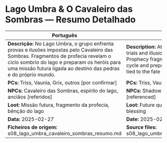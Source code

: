 # Lago Umbra & O Cavaleiro das Sombras — Resumo Detalhado

| Português | English |
|-----------|---------|
| **Descrição:** No Lago Umbra, o grupo enfrenta provas e ilusões impostas pelo Cavaleiro das Sombras. Fragmentos de profecia revelam o ciclo sombrio do lago e preparam os heróis para uma missão futura ligada ao destino das pedras e do próprio mundo.<br> | **Description:** At Lago Umbra, the group faces trials and illusions set by the Shadow Knight. Prophecy fragments reveal the lake’s shadow cycle and prepare the heroes for a future quest tied to the fate of the stones and the world itself.<br> |
| **PCs:** Triss, Vaunia, Grix, outros [por confirmar] | **PCs:** Triss, Vaunia, Grix, others [to confirm] |
| **NPCs:** Cavaleiro das Sombras, espírito do lago, anciãos [referidos] | **NPCs:** Shadow Knight, lake spirit, elders [referenced] |
| **Loot:** Missão futura, fragmento da profecia, bênção do lago | **Loot:** Future quest, prophecy fragment, lake’s blessing |
| **Data:** 2025-02-27 | **Date:** 2025-02-27 |
| **Ficheiros de origem:** s08_lago_umbra_cavaleiro_sombras_resumo.md | **Source files:** s08_lago_umbra_cavaleiro_sombras_resumo.md |

